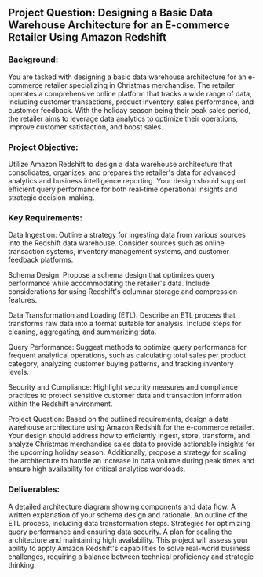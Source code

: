 ## Project Question: Designing a Basic Data Warehouse Architecture for an E-commerce Retailer Using Amazon Redshift

### Background: 
You are tasked with designing a basic data warehouse architecture for an e-commerce retailer specializing in Christmas merchandise. The retailer operates a comprehensive online platform that tracks a wide range of data, including customer transactions, product inventory, sales performance, and customer feedback. With the holiday season being their peak sales period, the retailer aims to leverage data analytics to optimize their operations, improve customer satisfaction, and boost sales.

### Project Objective: 
Utilize Amazon Redshift to design a data warehouse architecture that consolidates, organizes, and prepares the retailer's data for advanced analytics and business intelligence reporting. Your design should support efficient query performance for both real-time operational insights and strategic decision-making.

### Key Requirements:

Data Ingestion: Outline a strategy for ingesting data from various sources into the Redshift data warehouse. Consider sources such as online transaction systems, inventory management systems, and customer feedback platforms.

Schema Design: Propose a schema design that optimizes query performance while accommodating the retailer's data. Include considerations for using Redshift's columnar storage and compression features.

Data Transformation and Loading (ETL): Describe an ETL process that transforms raw data into a format suitable for analysis. Include steps for cleaning, aggregating, and summarizing data.

Query Performance: Suggest methods to optimize query performance for frequent analytical operations, such as calculating total sales per product category, analyzing customer buying patterns, and tracking inventory levels.

Security and Compliance: Highlight security measures and compliance practices to protect sensitive customer data and transaction information within the Redshift environment.

Project Question: Based on the outlined requirements, design a data warehouse architecture using Amazon Redshift for the e-commerce retailer. Your design should address how to efficiently ingest, store, transform, and analyze Christmas merchandise sales data to provide actionable insights for the upcoming holiday season. Additionally, propose a strategy for scaling the architecture to handle an increase in data volume during peak times and ensure high availability for critical analytics workloads.

### Deliverables:

A detailed architecture diagram showing components and data flow.
A written explanation of your schema design and rationale.
An outline of the ETL process, including data transformation steps.
Strategies for optimizing query performance and ensuring data security.
A plan for scaling the architecture and maintaining high availability.
This project will assess your ability to apply Amazon Redshift's capabilities to solve real-world business challenges, requiring a balance between technical proficiency and strategic thinking.
